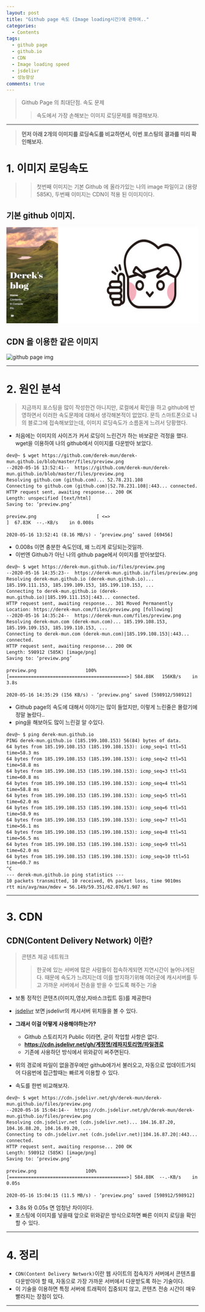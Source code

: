 ```yaml
---
layout: post
title: "Github page 속도 (Image loading시간)에 관하여.."
categories:
  - Contents
tags:
  - github page
  - github.io
  - CDN
  - Image loading speed
  - jsdelivr
  - 성능향상
comments: true
--- 
```

> Github Page 의 최대단점. 속도 문제
>> 속도에서 가장 손해보는 이미지 로딩문제를 해결해보자.

---

> **먼저 아래 2개의 이미지를 로딩속도를 비교하면서, 이번 포스팅의 결과를 미리 확인해보자.**

# 1. 이미지 로딩속도 

>> 첫번째 이미지는 기본 Github 에 올라가있는 나의 image 파일이고 (용량 585K), 두번째 이미지는 CDN이 적용 된 이미지이다.

## 기본 github 이미지.

![github page img](/files/preview.png)
<br>

## CDN 을 이용한 같은 이미지

![github page img](https://cdn.jsdelivr.net/gh/derek-mun/derek-mun.github.io@master/files/preview.png)

---

# 2. 원인 분석 

> 지금까지 포스팅을 많이 작성한건 아니지만, 로컬에서 확인을 하고 github에 반영하면서 이러한 속도문제에 대해서 생각해본적이 없었다. 
 문득 스마트폰으로 나의 블로그에 접속해보았는데, 이미지 로딩속도가 소름돋게 느려서 당황했다. 
 
 - 처음에는 이미지의 사이즈가 커서 로딩이 느린건가 하는 바보같은 걱정을 했다. wget을 이용하여 나의 github에서 이미지를 다운받아 보았다. 

```shell
dev@~ $ wget https://github.com/derek-mun/derek-mun.github.io/blob/master/files/preview.png
--2020-05-16 13:52:41--  https://github.com/derek-mun/derek-mun.github.io/blob/master/files/preview.png
Resolving github.com (github.com)... 52.78.231.108
Connecting to github.com (github.com)|52.78.231.108|:443... connected.
HTTP request sent, awaiting response... 200 OK
Length: unspecified [text/html]
Saving to: ‘preview.png’

preview.png                      [ <=>                                        ]  67.83K  --.-KB/s    in 0.008s  

2020-05-16 13:52:41 (8.16 MB/s) - ‘preview.png’ saved [69456]
```

 - 0.008s 이면 충분한 속도인데, 왜 느리게 로딩되는것일까. 
 - 이번엔 Github가 아닌 나의 github page에서 이미지를 받아보았다. 

```shell
dev@~ $ wget https://derek-mun.github.io/files/preview.png
--2020-05-16 14:35:23--  https://derek-mun.github.io/files/preview.png
Resolving derek-mun.github.io (derek-mun.github.io)... 185.199.111.153, 185.199.109.153, 185.199.110.153, ...
Connecting to derek-mun.github.io (derek-mun.github.io)|185.199.111.153|:443... connected.
HTTP request sent, awaiting response... 301 Moved Permanently
Location: https://derek-mun.com/files/preview.png [following]
--2020-05-16 14:35:24--  https://derek-mun.com/files/preview.png
Resolving derek-mun.com (derek-mun.com)... 185.199.108.153, 185.199.109.153, 185.199.110.153, ...
Connecting to derek-mun.com (derek-mun.com)|185.199.108.153|:443... connected.
HTTP request sent, awaiting response... 200 OK
Length: 598912 (585K) [image/png]
Saving to: ‘preview.png’

preview.png                  100%[===========================================>] 584.88K   156KB/s    in 3.8s    

2020-05-16 14:35:29 (156 KB/s) - ‘preview.png’ saved [598912/598912]
```
 - Github page의 속도에 대해서 이야기는 많이 들었지만, 이렇게 느린줄은 몰랐기에 정말 놀랐다..
 - ping을 해보아도 많이 느린걸 알 수있다. 

```shell
dev@~ $ ping derek-mun.github.io
PING derek-mun.github.io (185.199.108.153) 56(84) bytes of data.
64 bytes from 185.199.108.153 (185.199.108.153): icmp_seq=1 ttl=51 time=58.3 ms
64 bytes from 185.199.108.153 (185.199.108.153): icmp_seq=2 ttl=51 time=58.8 ms
64 bytes from 185.199.108.153 (185.199.108.153): icmp_seq=3 ttl=51 time=60.8 ms
64 bytes from 185.199.108.153 (185.199.108.153): icmp_seq=4 ttl=51 time=58.8 ms
64 bytes from 185.199.108.153 (185.199.108.153): icmp_seq=5 ttl=51 time=62.0 ms
64 bytes from 185.199.108.153 (185.199.108.153): icmp_seq=6 ttl=51 time=58.9 ms
64 bytes from 185.199.108.153 (185.199.108.153): icmp_seq=7 ttl=51 time=56.1 ms
64 bytes from 185.199.108.153 (185.199.108.153): icmp_seq=8 ttl=51 time=56.5 ms
64 bytes from 185.199.108.153 (185.199.108.153): icmp_seq=9 ttl=51 time=62.0 ms
64 bytes from 185.199.108.153 (185.199.108.153): icmp_seq=10 ttl=51 time=60.7 ms
^C
--- derek-mun.github.io ping statistics ---
10 packets transmitted, 10 received, 0% packet loss, time 9010ms
rtt min/avg/max/mdev = 56.149/59.351/62.076/1.987 ms
```
---

# 3. CDN

## CDN(Content Delivery Network) 이란? 

> 콘텐츠 제공 네트워크
>> 한곳에 있는 서버에 많은 사람들이 접속하게되면 지연시간이 늘어나게된다. 
>> 때문에 속도가 느려지는데 이를 방지하기위해 여러곳에 캐시서버를 두고 가까운 서버에서 전송을 받을 수 있도록 해주는 기술

 - 보통 정적인 콘텐츠(이미지,영상,자바스크립트 등)를 제공한다
 - [jsdelivr](https://www.jsdelivr.com/network#map) 보면 jsdelivr의 캐시서버 위치들을 볼 수 있다. 

 - **그래서 이걸 어떻게 사용해야하는가?**

     - Github 스토리지가 Public 이라면, 굳이 작업할 사항은 없다. 
     - **https://cdn.jsdelivr.net/gh/계정명/레파지토리명/파일경로**
     - 기존에 사용하던 방식에서 위와같이 써주면된다. 

 - 위의 경로에 파일이 없을경우에만 github에가서 불러오고, 자동으로 업데이트가되어 다음번에 접근할때는 빠르게 이용할 수 있다. 
 - 속도를 한번 비교해보자. 

```shell
dev@~ $ wget https://cdn.jsdelivr.net/gh/derek-mun/derek-mun.github.io/files/preview.png
--2020-05-16 15:04:14--  https://cdn.jsdelivr.net/gh/derek-mun/derek-mun.github.io/files/preview.png
Resolving cdn.jsdelivr.net (cdn.jsdelivr.net)... 104.16.87.20, 104.16.88.20, 104.16.89.20, ...
Connecting to cdn.jsdelivr.net (cdn.jsdelivr.net)|104.16.87.20|:443... connected.
HTTP request sent, awaiting response... 200 OK
Length: 598912 (585K) [image/png]
Saving to: ‘preview.png’

preview.png                  100%[===========================================>] 584.88K  --.-KB/s    in 0.05s   

2020-05-16 15:04:15 (11.5 MB/s) - ‘preview.png’ saved [598912/598912]
```

  - 3.8s 와 0.05s 면 엄청난 차이이다. 
  - 포스팅에 이미지를 넣을때 앞으로 위와같은 방식으로하면 빠른 이미지 로딩을 확인할 수 있다.

---

# 4. 정리

 - ```CDN(Content Delivery Network)```이란 웹 사이트의 접속자가 서버에서 콘텐츠를 다운받아야 할 때, 자동으로 가장 가까운 서버에서 다운받도록 하는 기술이다. 
 - 이 기술을 이용하면 특정 서버에 트래픽이 집중되지 않고, 콘텐츠 전송 시간이 매우 빨라지는 장점이 있다.

---

